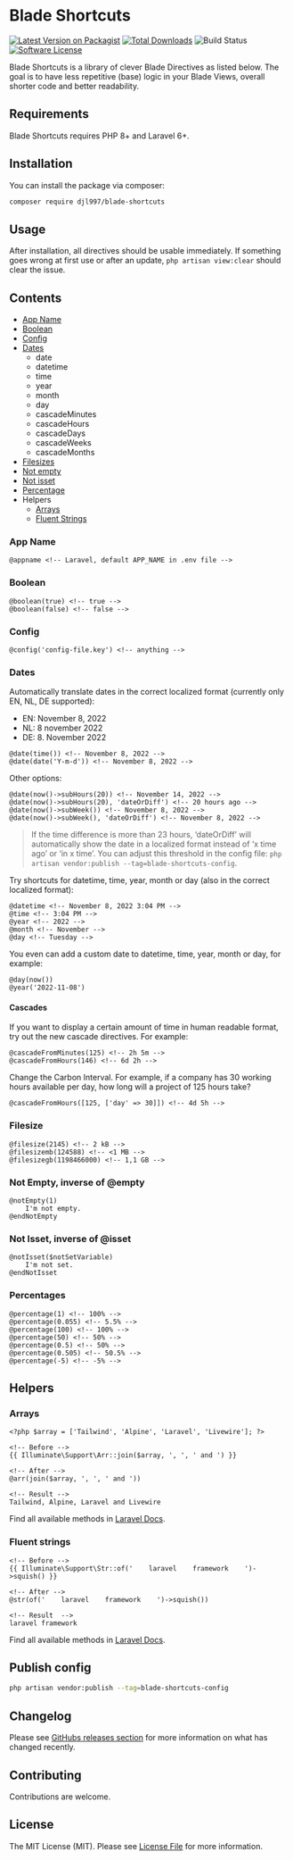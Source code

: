 # Blade Shortcuts

[![Latest Version on Packagist](https://img.shields.io/packagist/v/djl997/blade-shortcuts.svg?style=flat-square)](https://packagist.org/packages/djl997/blade-shortcuts)
[![Total Downloads](https://img.shields.io/packagist/dt/djl997/blade-shortcuts.svg?style=flat-square)](https://packagist.org/packages/djl997/blade-shortcuts)
![Build Status](https://img.shields.io/github/actions/workflow/status/djl997/blade-shortcuts/phpunit.yml?label=tests&style=flat-square&branch=main)
[![Software License](https://img.shields.io/badge/license-MIT-brightgreen.svg?style=flat-square)](LICENSE)

Blade Shortcuts is a library of clever Blade Directives as listed below. The goal is to have less repetitive (base) logic in your Blade Views, overall shorter code and better readability.

## Requirements
Blade Shortcuts requires PHP 8+ and Laravel 6+.

## Installation
You can install the package via composer:
```sh
composer require djl997/blade-shortcuts
```

## Usage
After installation, all directives should be usable immediately. If something goes wrong at first use or after an update, `php artisan view:clear` should clear the issue. 

## Contents
- [App Name](#app-name)
- [Boolean](#boolean)
- [Config](#config)
- [Dates](#dates)
    - date
    - datetime
    - time
    - year
    - month
    - day
    - cascadeMinutes
    - cascadeHours
    - cascadeDays
    - cascadeWeeks
    - cascadeMonths
- [Filesizes](#filesize)
- [Not empty](#not-empty-inverse-of-empty)
- [Not isset](#not-isset-inverse-of-isset)
- [Percentage](#percentage)
- Helpers
    - [Arrays](#arrays)
    - [Fluent Strings](#fluent-strings)

### App Name
```blade
@appname <!-- Laravel, default APP_NAME in .env file -->
```

### Boolean
```blade
@boolean(true) <!-- true -->
@boolean(false) <!-- false -->
```

### Config
```blade
@config('config-file.key') <!-- anything -->
```


### Dates
Automatically translate dates in the correct localized format (currently only EN, NL, DE supported):
- EN: November 8, 2022
- NL: 8 november 2022
- DE: 8. November 2022

```blade
@date(time()) <!-- November 8, 2022 -->
@date(date('Y-m-d')) <!-- November 8, 2022 -->
```

Other options:
```blade
@date(now()->subHours(20)) <!-- November 14, 2022 -->
@date(now()->subHours(20), 'dateOrDiff') <!-- 20 hours ago -->
@date(now()->subWeek()) <!-- November 8, 2022 -->
@date(now()->subWeek(), 'dateOrDiff') <!-- November 8, 2022 -->
```
> If the time difference is more than 23 hours, ‘dateOrDiff’ will automatically show the date in a localized format instead of ‘x time ago’ or ‘in x time’. You can adjust this threshold in the config file: `php artisan vendor:publish --tag=blade-shortcuts-config`. 

Try shortcuts for datetime, time, year, month or day (also in the correct localized format):
```blade
@datetime <!-- November 8, 2022 3:04 PM -->
@time <!-- 3:04 PM -->
@year <!-- 2022 -->
@month <!-- November -->
@day <!-- Tuesday -->
```

You even can add a custom date to datetime, time, year, month or day, for example:
```blade
@day(now())
@year('2022-11-08')
```

#### Cascades
If you want to display a certain amount of time in human readable format, try out the new cascade directives. For example:
```blade
@cascadeFromMinutes(125) <!-- 2h 5m -->
@cascadeFromHours(146) <!-- 6d 2h -->
```

Change the Carbon Interval. For example, if a company has 30 working hours available per day, how long will a project of 125 hours take?
```blade
@cascadeFromHours([125, ['day' => 30]]) <!-- 4d 5h -->
```

### Filesize
```blade
@filesize(2145) <!-- 2 kB -->
@filesizemb(124588) <!-- <1 MB -->
@filesizegb(1198466000) <!-- 1,1 GB -->
```

### Not Empty, inverse of @empty
```blade
@notEmpty(1)
    I'm not empty.
@endNotEmpty
```

### Not Isset, inverse of @isset
```blade
@notIsset($notSetVariable)
    I'm not set.
@endNotIsset
```

### Percentages
```blade
@percentage(1) <!-- 100% -->
@percentage(0.055) <!-- 5.5% -->
@percentage(100) <!-- 100% -->
@percentage(50) <!-- 50% -->
@percentage(0.5) <!-- 50% -->
@percentage(0.505) <!-- 50.5% -->
@percentage(-5) <!-- -5% -->
```

## Helpers

### Arrays
```blade
<?php $array = ['Tailwind', 'Alpine', 'Laravel', 'Livewire']; ?>

<!-- Before -->
{{ Illuminate\Support\Arr::join($array, ', ', ' and ') }}

<!-- After -->
@arr(join($array, ', ', ' and '))  

<!-- Result -->
Tailwind, Alpine, Laravel and Livewire
```
Find all available methods in [Laravel Docs](https://laravel.com/docs/10.x/helpers#arrays-and-objects-method-list).

### Fluent strings
```blade
<!-- Before -->
{{ Illuminate\Support\Str::of('    laravel    framework    ')->squish() }}

<!-- After -->
@str(of('    laravel    framework    ')->squish())  

<!-- Result  -->
laravel framework
```
Find all available methods in [Laravel Docs](https://laravel.com/docs/10.x/helpers#fluent-strings-method-list).

## Publish config
```sh
php artisan vendor:publish --tag=blade-shortcuts-config
```

## Changelog
Please see [GitHubs releases section](https://github.com/djl997/blade-shortcuts/releases) for more information on what has changed recently.

## Contributing

Contributions are welcome.

## License

The MIT License (MIT). Please see [License File](LICENSE) for more information.

